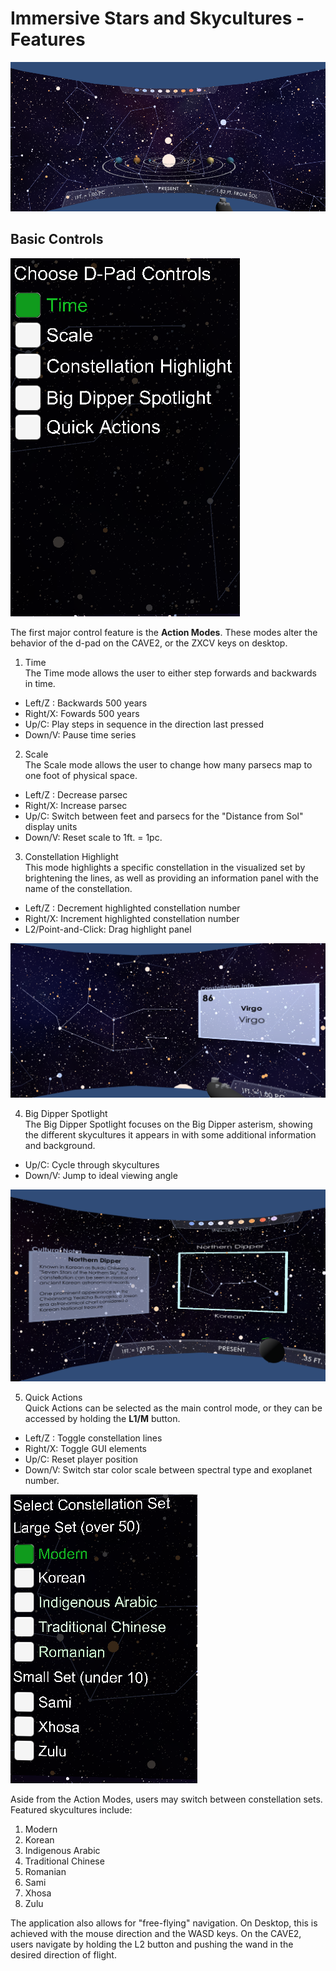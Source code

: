 # Immersive Stars and Skycultures - Features

![The initial view when launching the application](app_1.png)

## Basic Controls

![The Action Mode Menu](app_2_dpad.png)

The first major control feature is the **Action Modes**. These modes alter the behavior of the d-pad on the CAVE2, or the ZXCV keys on desktop. 

1. Time<br>
The Time mode allows the user to either step forwards and backwards in time. 
* Left/Z : Backwards 500 years
* Right/X: Fowards 500 years
* Up/C: Play steps in sequence in the direction last pressed
* Down/V: Pause time series

2. Scale<br>
The Scale mode allows the user to change how many parsecs map to one foot of physical space. 
* Left/Z : Decrease parsec
* Right/X: Increase parsec
* Up/C: Switch between feet and parsecs for the "Distance from Sol" display units
* Down/V: Reset scale to 1ft. = 1pc.

3. Constellation Highlight<br>
This mode highlights a specific constellation in the visualized set by brightening the lines, as well as providing an information panel with the name of the constellation. 
* Left/Z : Decrement highlighted constellation number
* Right/X: Increment highlighted constellation number
* L2/Point-and-Click: Drag highlight panel

![The Constellation Highlight for Virgo](app_4_highlight.png)

4. Big Dipper Spotlight<br>
The Big Dipper Spotlight focuses on the Big Dipper asterism, showing the different skycultures it appears in with some additional information and background. 
* Up/C: Cycle through skycultures
* Down/V: Jump to ideal viewing angle

![The Big Dipper Spotlight for the Korean skyculture](app_5_spotlight.png)

5. Quick Actions<br>
Quick Actions can be selected as the main control mode, or they can be accessed by holding the **L1/M** button. 
* Left/Z : Toggle constellation lines
* Right/X: Toggle GUI elements
* Up/C: Reset player position
* Down/V: Switch star color scale between spectral type and exoplanet number. 

![The Constellation Set Menu](app_3_sets.png)

Aside from the Action Modes, users may switch between constellation sets. Featured skycultures include:
1. Modern
2. Korean
3. Indigenous Arabic
4. Traditional Chinese
5. Romanian
6. Sami
7. Xhosa
8. Zulu

The application also allows for "free-flying" navigation. On Desktop, this is achieved with the mouse direction and the WASD keys. On the CAVE2, users navigate by holding the L2 button and pushing the wand in the desired direction of flight. 
